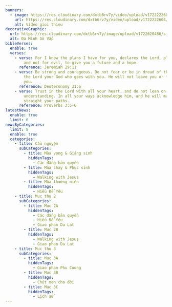 ```yaml
---
banners:
  - image: https://res.cloudinary.com/dxtb6rv7y/video/upload/v1722222604/video-banner_gwdvew.mp4
    url: https://res.cloudinary.com/dxtb6rv7y/video/upload/v1722222604/video-banner_gwdvew.mp4
    alt: Video gioi thieu
decorativeGraphic:
  url: https://res.cloudinary.com/dxtb6rv7y/image/upload/v1722620486/site-name_ksvjgd.png
  alt: Đa Minh Gò Vấp
bibleVerses:
  enable: true
  verses:
    - verse: For I know the plans I have for you, declares the Lord, plans for welfare
        and not for evil, to give you a future and a hope.
      reference: Jeremiah 29:11
    - verse: Be strong and courageous. Do not fear or be in dread of them, for it is
        the Lord your God who goes with you. He will not leave you or forsake
        you.
      reference: Deuteronomy 31:6
    - verse: Trust in the Lord with all your heart, and do not lean on your own
        understanding. In all your ways acknowledge him, and he will make
        straight your paths.
      reference: Proverbs 3:5-6
latestNews:
  enable: true
  limit: 6
newsByCategories:
  limit: 8
  enable: true
  categories:
    - title: Cầu nguyện
      subCategories:
        - title: Mùa vọng & Giáng sinh
          hiddenTags:
            - Các đấng bản quyền
        - title: Mùa chay & Phục sinh
          hiddenTags:
            - Walking with Jesus
        - title: Mùa thường niên
          hiddenTags:
            - Hiểu Để Yêu
    - title: Muc thu 2
      subCategories:
        - title: Muc 2A
          hiddenTags:
            - Các đấng bản quyền
            - Hiểu Để Yêu
            - Giao phan Da Lat
        - title: Muc 2B
          hiddenTags:
            - Walking with Jesus
            - Giao phan Da Lat
    - title: Muc thu 3
      subCategories:
        - title: Muc 3A
          hiddenTags:
            - Giao phan Phu Cuong
        - title: Muc 3B
          hiddenTags:
            - Chút men cho đời
        - title: Muc 3C
          hiddenTags:
            - Lịch sử
---
```

